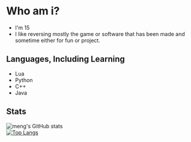 # Who am i?
* I'm 15
* I like reversing mostly the game or software that has been made and sometime either for fun or project.

## Languages, Including Learning
* Lua
* Python
* C++
* Java

## Stats
![meng's GitHub stats](https://github-readme-stats.vercel.app/api?username=mengdeveloper&theme=nightowl&show_icons=true)
<br>
[![Top Langs](https://github-readme-stats.vercel.app/api/top-langs/?username=mengdeveloper&layout=pie)](https://github.com/anuraghazra/github-readme-stats)
